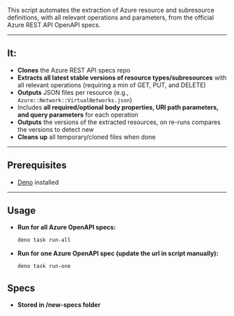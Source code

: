 This script automates the extraction of Azure resource and subresource definitions, with all relevant operations and parameters, from the official Azure REST API OpenAPI specs.

---

## It:

- **Clones** the Azure REST API specs repo
- **Extracts all latest stable versions of resource types/subresources** with all relevant operations
  (requiring a min of GET, PUT, and DELETE)
- **Outputs** JSON files per resource (e.g., `Azure::Network::VirtualNetworks.json`)
- Includes **all required/optional body properties, URI path parameters, and query parameters** for each operation
- **Outputs** the versions of the extracted resources, on re-runs compares the versions to detect new
- **Cleans up** all temporary/cloned files when done

---

## Prerequisites

- [Deno](https://deno.com/manual/getting_started/installation) installed

---

## Usage

- **Run for all Azure OpenAPI specs:**
  ```bash
  deno task run-all
  ```
- **Run for one Azure OpenAPI spec (update the url in script manually):**
  ```bash
  deno task run-one
  ```

## Specs

- **Stored in /new-specs folder**
